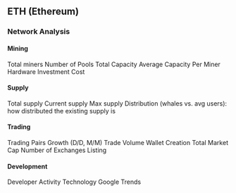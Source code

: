 ## ETH (Ethereum)

### Network Analysis

#### Mining
Total miners
Number of Pools
Total Capacity 
Average Capacity Per Miner
Hardware Investment Cost

#### Supply
Total supply
Current supply
Max supply
Distribution (whales vs. avg users): how distributed the existing supply is

#### Trading
Trading Pairs
Growth (D/D, M/M)
Trade Volume
Wallet Creation
Total Market Cap
Number of Exchanges Listing

#### Development
Developer Activity
Technology
Google Trends